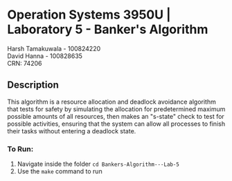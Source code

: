 # Operation Systems 3950U | Laboratory 5 - Banker's Algorithm
Harsh Tamakuwala - 100824220 <br>
David Hanna - 100828635 <br>
CRN: 74206 <br>

## Description
This algorithm is a resource allocation and deadlock avoidance algorithm that tests for safety by simulating the allocation for predetermined maximum possible amounts of all resources, then makes an "s-state" check to test for possible activities, ensuring that the system can allow all processes to finish their tasks without entering a deadlock state.

### To Run:
1. Navigate inside the folder `cd Bankers-Algorithm---Lab-5`
2. Use the `make` command to run

